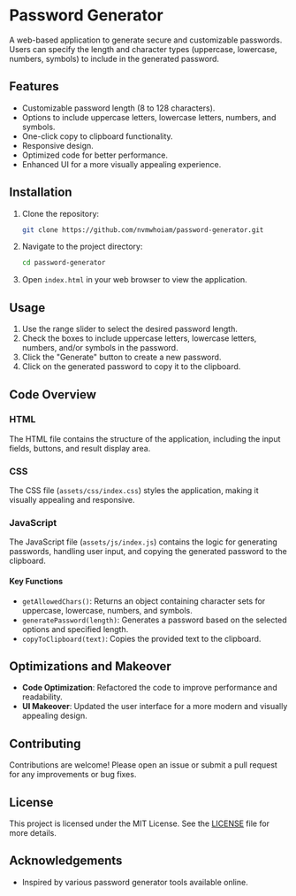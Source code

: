 # Password Generator

A web-based application to generate secure and customizable passwords. Users can specify the length and character types (uppercase, lowercase, numbers, symbols) to include in the generated password.

## Features

- Customizable password length (8 to 128 characters).
- Options to include uppercase letters, lowercase letters, numbers, and symbols.
- One-click copy to clipboard functionality.
- Responsive design.
- Optimized code for better performance.
- Enhanced UI for a more visually appealing experience.

## Installation

1. Clone the repository:
   ```sh
   git clone https://github.com/nvmwhoiam/password-generator.git
   ```
2. Navigate to the project directory:
   ```sh
   cd password-generator
   ```
3. Open `index.html` in your web browser to view the application.

## Usage

1. Use the range slider to select the desired password length.
2. Check the boxes to include uppercase letters, lowercase letters, numbers, and/or symbols in the password.
3. Click the "Generate" button to create a new password.
4. Click on the generated password to copy it to the clipboard.

## Code Overview

### HTML

The HTML file contains the structure of the application, including the input fields, buttons, and result display area.

### CSS

The CSS file (`assets/css/index.css`) styles the application, making it visually appealing and responsive.

### JavaScript

The JavaScript file (`assets/js/index.js`) contains the logic for generating passwords, handling user input, and copying the generated password to the clipboard.

#### Key Functions

- `getAllowedChars()`: Returns an object containing character sets for uppercase, lowercase, numbers, and symbols.
- `generatePassword(length)`: Generates a password based on the selected options and specified length.
- `copyToClipboard(text)`: Copies the provided text to the clipboard.

## Optimizations and Makeover

- **Code Optimization**: Refactored the code to improve performance and readability.
- **UI Makeover**: Updated the user interface for a more modern and visually appealing design.

## Contributing

Contributions are welcome! Please open an issue or submit a pull request for any improvements or bug fixes.

## License

This project is licensed under the MIT License. See the [LICENSE](LICENSE) file for more details.

## Acknowledgements

- Inspired by various password generator tools available online.
